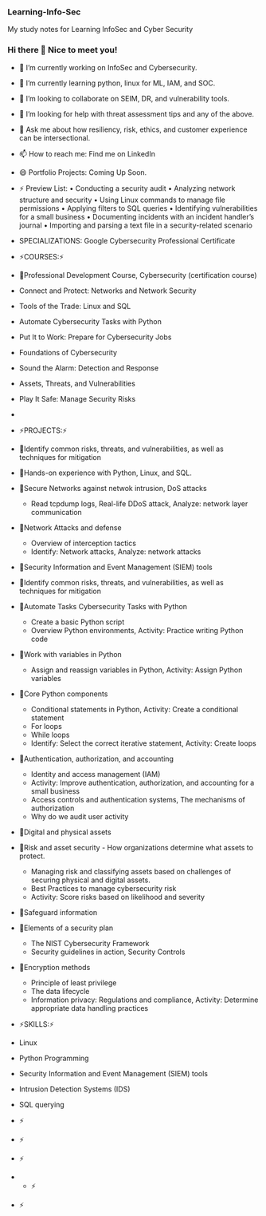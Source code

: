 ### Learning-Info-Sec
My study notes for Learning InfoSec and Cyber Security

### Hi there 👋 Nice to meet you!

- 🔭 I’m currently working on InfoSec and Cybersecurity.
- 🌱 I’m currently learning python, linux for ML, IAM, and SOC.
- 👯 I’m looking to collaborate on SEIM, DR, and vulnerability tools.
- 🤔 I’m looking for help with threat assessment tips and any of the above.
- 💬 Ask me about how resiliency, risk, ethics, and customer experience can be intersectional.
- 📫 How to reach me: Find me on LinkedIn
- 😄 Portfolio Projects: Coming Up Soon.

- ⚡ Preview List: •	Conducting a security audit
•	Analyzing network structure and security
•	Using Linux commands to manage file permissions
•	Applying filters to SQL queries
•	Identifying vulnerabilities for a small business
•	Documenting incidents with an incident handler’s journal 
•	Importing and parsing a text file in a security-related scenario

-  SPECIALIZATIONS: Google Cybersecurity Professional Certificate 

- ⚡COURSES:⚡
- 🔭Professional Development Course, Cybersecurity (certification course)
- Connect and Protect: Networks and Network Security
- Tools of the Trade: Linux and SQL
- Automate Cybersecurity Tasks with Python
- Put It to Work: Prepare for Cybersecurity Jobs
- Foundations of Cybersecurity
- Sound the Alarm: Detection and Response
- Assets, Threats, and Vulnerabilities
- Play It Safe: Manage Security Risks
- 
- ⚡PROJECTS:⚡

- 🔭Identify common risks, threats, and vulnerabilities, as well as techniques for mitigation
- 🔭Hands-on experience with Python, Linux, and SQL.
- 🔭Secure Networks against netwok intrusion, DoS attacks
  - Read tcpdump logs, Real-life DDoS attack, Analyze: network layer communication
- 🔭Network Attacks and defense
  - Overview of interception tactics
  - Identify: Network attacks, Analyze: network attacks
- 🔭Security Information and Event Management (SIEM) tools
- 🔭Identify common risks, threats, and vulnerabilities, as well as techniques for mitigation
- 🔭Automate Tasks Cybersecurity Tasks with Python
  - Create a basic Python script
  - Overview Python environments, Activity: Practice writing Python code
- 🔭Work with variables in Python
  - Assign and reassign variables in Python, Activity: Assign Python variables
- 🔭Core Python components
  - Conditional statements in Python, Activity: Create a conditional statement
  - For loops
  - While loops
  - Identify: Select the correct iterative statement, Activity: Create loops
- 🔭Authentication, authorization, and accounting
  - Identity and access management (IAM)
  - Activity: Improve authentication, authorization, and accounting for a small business
  - Access controls and authentication systems, The mechanisms of authorization
  - Why do we audit user activity
- 🔭Digital and physical assets
- 🔭Risk and asset security - How organizations determine what assets to protect.
  - Managing risk and classifying assets based on challenges of securing physical and digital assets.
  - Best Practices to manage cybersecurity risk
  - Activity: Score risks based on likelihood and severity
- 🔭Safeguard information
- 🔭Elements of a security plan
  - The NIST Cybersecurity Framework
  -  Security guidelines in action, Security Controls 
- 🔭Encryption methods
  - Principle of least privilege
  - The data lifecycle
  - Information privacy: Regulations and compliance, Activity: Determine appropriate data handling practices
- ⚡SKILLS:⚡
- Linux
- Python Programming
- Security Information and Event Management (SIEM) tools
- Intrusion Detection Systems (IDS)
- SQL querying
- ⚡
- ⚡
- ⚡
- - ⚡
- ⚡
  
